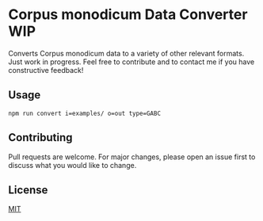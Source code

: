 # Corpus monodicum Data Converter WIP

Converts Corpus monodicum data to a variety of other relevant formats. Just work in progress. Feel free to contribute and to contact me if you have constructive feedback!

## Usage
``
npm run convert i=examples/ o=out type=GABC
``
## Contributing
Pull requests are welcome. For major changes, please open an issue first to discuss what you would like to change.

## License
[MIT](https://choosealicense.com/licenses/mit/)
